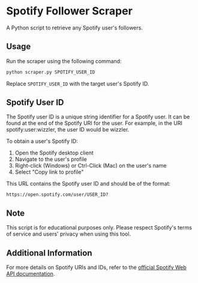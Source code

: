 # Spotify Follower Scraper

A Python script to retrieve any Spotify user's followers.


## Usage

Run the scraper using the following command:
``` bash
python scraper.py SPOTIFY_USER_ID
```

Replace `SPOTIFY_USER_ID` with the target user's Spotify ID.

## Spotify User ID

The Spotify user ID is a unique string identifier for a Spotify user. It can be found at the end of the Spotify URI for the user. For example, in the URI spotify:user:wizzler, the user ID would be wizzler.

To obtain a user's Spotify ID:
1. Open the Spotify desktop client
2. Navigate to the user's profile
3. Right-click (Windows) or Ctrl-Click (Mac) on the user's name
4. Select "Copy link to profile"
   
This URL contains the Spotify user ID and should be of the format:
```
https://open.spotify.com/user/USER_ID?
```

## Note
This script is for educational purposes only. Please respect Spotify's terms of service and users' privacy when using this tool.

## Additional Information
For more details on Spotify URIs and IDs, refer to the [official Spotify Web API documentation](https://developer.spotify.com/documentation/web-api/concepts/spotify-uris-ids).
